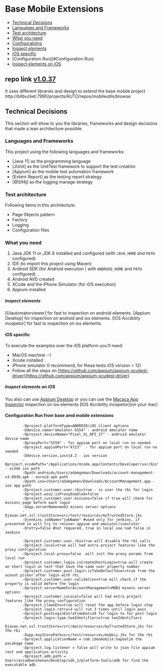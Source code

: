 # Base Mobile Extensions

   * [Technical Decisions](#technical-decisions)
   * [Languages and Frameworks](#languages-and-frameworks)
   * [Test architecture](#test-architecture)
   * [What you need](#what-you-need)
   * [Configurations](#configurations)
   * [Inspect elements](#inspect-elements)
   * [iOS specific](#ios-specific)
   * [Configuration Run](#Configuration Run)
   * [Inspect elements on iOS](#inspect-elements-on-ios)
 
## repo link [v1.0.37](http://bitbucket:7990/projects/AUTO/repos/mobileutils/browse)
It uses different libraries and design to extend the base mobile project
http://bitbucket:7990/projects/AUTO/repos/mobileutils/browse

## Technical Decisions
This section will show to you the libraries, frameworks and design decisions that made a lean architecture possible.

### Languages and Frameworks
This project using the following languages and frameworks:

* [Java 11] as the programming language
* [JUnit] as the UnitTest framework to support the test creation
* [Appium] as the mobile test automation framework
* [Extent Report] as the testing report strategy
* [@Slf4j] as the logging manage strategy

### Test architecture
Following items in this architecture:

* Page Objects pattern
* Factory
* Logging
* Configuration files

### What you need
1. Java JDK 11 or JDK 8 installed and configured (with `JAVA_HOME` and `PATH` configured)
2. IDE (to import this project using Maven)
3. Android SDK (for Android execution | with `ANDROID_HOME` and `PATH` configured)
4. Android AVD created
5. XCode and the iPhone Simulator (for iOS execution)
6. Appium installed
   
##### Inspect elements
[Uiautomatorviewer] for fast to inspection on android elements.
[Appium Desktop] for inspection on android and ios elements.
[IOS Accibility incepetor] for fast to inspection on ios elements.

#### iOS specific
To execute the examples over the iOS platform you'll need:
* MacOS machine :-)
* Xcode installed
* iPhone simulator (I recommend, for these tests iOS version > 12)
* Follow all the steps on [https://github.com/appium/appium-xcuitest-driver](https://github.com/appium/appium-xcuitest-driver)

##### Inspect elements on iOS
You also can use [Appium Desktop](https://github.com/appium/appium-desktop)
or you can use the [Macaca App Inspector](https://macacajs.github.io/app-inspector/)
inspection on ios elements [IOS Accibility incepetor](on your mac)
   
#### Configuration Run from base amd mobile extensions
            
            -Dproject.platformType=ANDROID/iOS client options
            -Ddevice.name="emulator-5554" - android emulator name
            -Dproject.deviceName="Pixel_XL_API_27" - android emulator device name
            -DproxyPort="5559" - for appium port on local run no needed
            -Dproject.appiumPort="4723"  - for appium port on local run no needed
            -Ddevice.version.ios=14.2 - ios version
            -Dproject.xcodePath="/Applications/Xcode.app/Contents/Developer/usr/bin" - xcode ios path
            -Dpath.android=/Users/adamgoman/Downloads/account-management-v3-8930.apk - anroid apk path
            -Dpath.ios=/Users/adamgoman/Downloads/AccountManagement.app - ios app path
            -Dproject.customer.user.rbi=true - is user the rbi for login
            -Dproject.wso2.isProxyEnabled=false 
            -Dproject.customer.user.minions=false if true will check for minions page before each login
            -Dapp.serverName=mob3 minons server options
            -Djavax.net.ssl.trustStore=src/test/resources/myTrustedStore.jks
            -Djenkins.jobName="jobName" #used only for jenkins, if presented so will try to recover appium and emulator/simulator
            -Dretry=false #not requared, true in local use nad false in Jenkins   
                              
            -Dproject.customer.user.rbi=true will disable the rbi calls
            -Dproject.local=true will had extra project features like the proxy configuration
            -Dproject.local.proxy=false  will init the proxy params from local run
            -Dproject.customer.login.isCreateShortLogin=true will create an short login on test that have the same user property number
            -Dproject.customer.post.login.isTakeDefaultUser=true from the acount picker after login with rbi
            -Dproject.customer.user.validation=true will check if the property is valid before the login
            -Dproject.serverNameForAccountManagement=MOB3 minons server options
            -Dproject.customer.isLocal=false will had extra project features like the proxy configuration
            -Dproject.cleanEnv=true will reset the app before login step
            -Dproject.login.retry=3 will run 3 times until login pass
            -Dproject.postLoginExtraTimeOut=20 for login to for post login
            -Dproject.login.type.twoIdentifiers=true twoIdentifiers
            -Djavax.net.ssl.trustStore=/src/main/resources/myTrustedStore.jks for the rbi
            -Dapp.keyStorePath=src/test/resources/mobbiz.jks for the rbi
            -Dproject.applicationName = com.ideomobile.hapoalim the pacakage name
            -Dproject.log.listener = false will write to json file appium rest and application activity
            -Dproject.adb.path = Users/aviadbenshenon/Desktop/sdk_2/platform-tools/adb for find the executable adb  
####


